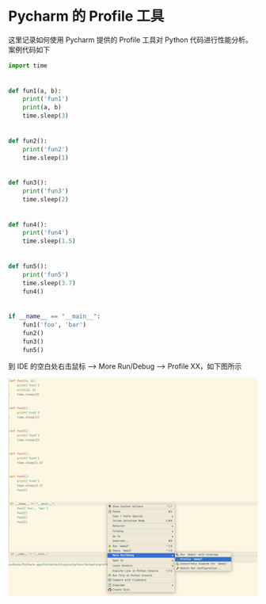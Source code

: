 # Pycharm 的 Profile 工具

这里记录如何使用 Pycharm 提供的 Profile 工具对 Python 代码进行性能分析。案例代码如下

```Python
import time


def fun1(a, b):
    print('fun1')
    print(a, b)
    time.sleep(3)


def fun2():
    print('fun2')
    time.sleep(1)


def fun3():
    print('fun3')
    time.sleep(2)


def fun4():
    print('fun4')
    time.sleep(1.5)


def fun5():
    print('fun5')
    time.sleep(3.7)
    fun4()


if __name__ == "__main__":
    fun1('foo', 'bar')
    fun2()
    fun3()
    fun5()
```

到 IDE 的空白处右击鼠标 --> More Run/Debug --> Profile XX，如下图所示

![](https://raw.githubusercontent.com/hsxhr-10/Blog/master/image/Pycharm-Profile.png)

